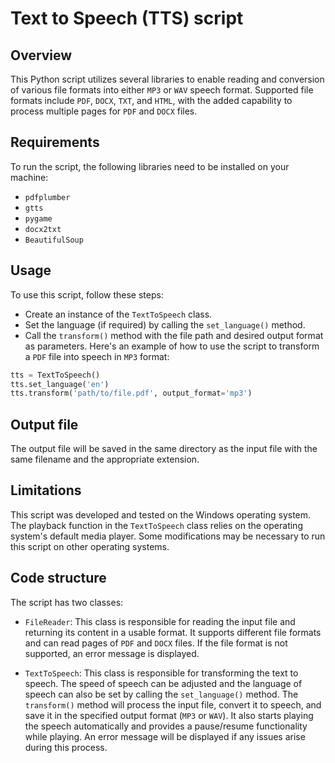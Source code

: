 # Text to Speech (TTS) script

## Overview
This Python script utilizes several libraries to enable reading and conversion of various file formats into either `MP3` or `WAV` speech format. Supported file formats include `PDF`, `DOCX`, `TXT`, and `HTML`, with the added capability to process multiple pages for `PDF` and `DOCX` files.

## Requirements
To run the script, the following libraries need to be installed on your machine:

- `pdfplumber`
- `gtts`
- `pygame`
- `docx2txt`
- `BeautifulSoup`
## Usage
To use this script, follow these steps:

- Create an instance of the `TextToSpeech` class.
- Set the language (if required) by calling the `set_language()` method.
- Call the `transform()` method with the file path and desired output format as parameters.
Here's an example of how to use the script to transform a `PDF` file into speech in `MP3` format:
```python
tts = TextToSpeech()
tts.set_language('en')
tts.transform('path/to/file.pdf', output_format='mp3')
```
## Output file
The output file will be saved in the same directory as the input file with the same filename and the appropriate extension.

## Limitations
This script was developed and tested on the Windows operating system. The playback function in the `TextToSpeech` class relies on the operating system's default media player. Some modifications may be necessary to run this script on other operating systems.

## Code structure
The script has two classes:

- `FileReader`: This class is responsible for reading the input file and returning its content in a usable format. It supports different file formats and can read pages of `PDF` and `DOCX` files. If the file format is not supported, an error message is displayed.

- `TextToSpeech`: This class is responsible for transforming the text to speech. The speed of speech can be adjusted and the language of speech can also be set by calling the `set_language()` method. The `transform()` method will process the input file, convert it to speech, and save it in the specified output format (`MP3` or `WAV`). It also starts playing the speech automatically and provides a pause/resume functionality while playing. An error message will be displayed if any issues arise during this process.
